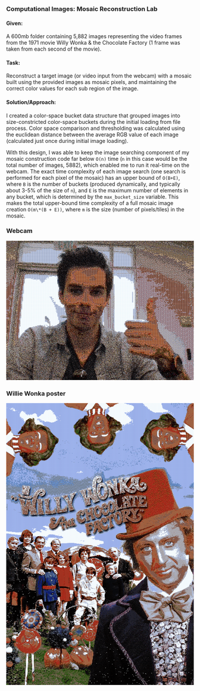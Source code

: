 ### Computational Images: Mosaic Reconstruction Lab

#### Given:
A 600mb folder containing 5,882 images representing the video frames from the 1971 movie Willy Wonka & the Chocolate Factory (1 frame was taken from each second of the movie).

#### Task:

Reconstruct a target image (or video input from the webcam) with a mosaic built using the provided images as mosaic pixels, and maintaining the correct color values for each sub region of the image. 

#### Solution/Approach:

I created a color-space bucket data structure that grouped images into size-constricted color-space buckets during the initial loading from file process. Color space comparison and thresholding was calculated using the euclidean distance between the average RGB value of each image (calculated just once during initial image loading). 

With this design, I was able to keep the image searching component of my mosaic construction code far below `O(n)` time (`n` in this case would be the total number of images, 5882), which enabled me to run it real-time on the webcam. The exact time complexity of each image search (one search is performed for each pixel of the mosaic) has an upper bound of `O(B+E)`, where `B` is the number of buckets (produced dynamically, and typically about 3-5% of the size of `n`), and `E` is the maximum number of elements in any bucket, which is determined by the `max_bucket_size` variable. This makes the total upper-bound time complexity of a full mosaic image creation `O(m\*(B + E))`, where `m` is the size (number of pixels/tiles) in the mosaic.


### Webcam

<p align="center">
  <img src="sample/capture.png" alt="oops, image link is broken. check the sample/ folder">
</p>
  


### Willie Wonka poster
![oops, image link is broken. check the sample/ folder](sample/mosaic.png)
